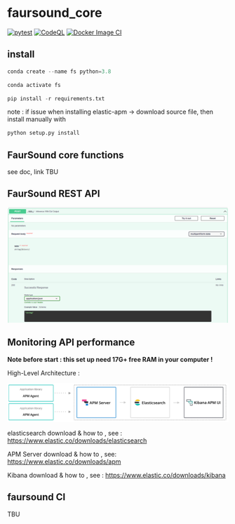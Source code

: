 # faursound_core
[![pytest](https://github.com/GVSCAL/faursound_core/actions/workflows/pytest.yml/badge.svg)](https://github.com/GVSCAL/faursound_core/actions/workflows/pytest.yml)
[![CodeQL](https://github.com/GVSCAL/faursound_core/actions/workflows/codeql-analysis.yml/badge.svg)](https://github.com/GVSCAL/faursound_core/actions/workflows/codeql-analysis.yml)
[![Docker Image CI](https://github.com/GVSCAL/faursound_core/actions/workflows/docker-image-with-test.yml/badge.svg)](https://github.com/GVSCAL/faursound_core/actions/workflows/docker-image-with-test.yml)
## install
```python 
conda create --name fs python=3.8
```
```python 
conda activate fs
```
```python
pip install -r requirements.txt
```
note : if issue when installing elastic-apm -> download source file, then install manually with
```python
python setup.py install
```

## FaurSound core functions

see doc, link TBU

## FaurSound REST API
![image-20210629090554335](README.assets/image-20210629090554335.png)

## Monitoring API performance

**Note before start : this set up need 17G+ free RAM in your computer !**

High-Level Architecture :

![image-20210629223818749](README.assets/image-20210629223818749.png)

elasticsearch download & how to , see : https://www.elastic.co/downloads/elasticsearch

APM Server download & how to , see: https://www.elastic.co/downloads/apm

Kibana download & how to , see : https://www.elastic.co/downloads/kibana

## faursound CI
TBU
